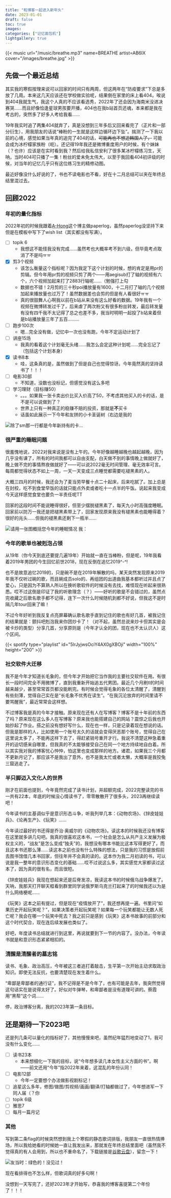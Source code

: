```yaml
---
title: "和博客一起进入新年头"
date: 2023-01-01
draft: false
toc: true
images:
categories: ["记忆面包机"]
lightgallery: true
---
```


{{< music url="/music/breathe.mp3" name=BREATHE artist=AB6IX cover="/images/breathe.jpg" >}}

<!--这些是注释文本，不会显示
{{< spotify type="track" id="4XbyRgWe6yU4wE6WShdTEs" width="350" height="100" >}}

> 新年又给博客加上了spotify短代码！
> 
> 新建此文件的时候刚好在听这一首，本来想用目前主题自带的网易云短代码来着，但似乎因为在网易云这首歌是付费的，所以虽然看起来能拉取到这首歌但是播放键变成了摆设，可恶啊可恶本人平时用spotify为了博客已经这么狼狈地找去网易云了结果还播放不了！以为不能使用漂亮短代码了结果随意谷歌了一下就找到了[spotify的短代码](https://gist.github.com/j-un/e7d0b3118556479392bd2269f7059242)——非常简单好用，而且有album/track/playlist/artist四种类型，甚至可以在引用的时候改变宽度高度，啊，完美的短代码，感谢程序员！
> 
> **p.s.** id是?si前面的那串字符
> 
> **pp.s.** 好吧，写完这一串歌早已切走好几首
> 
> **ppp.s.** 部署完更新：啊啊啊啊啊啊啊部署完发现不能听完整版只能preview怎么会这样啊啊啊啊spotify你这样我岂不是很尴尬！（小编在想办法处理中 可能明天处理完也可能永远也处理不完 2023.1.1 21：38留）
>
> {{< carousel "images/1.png,images/2.png">}}
> 
> **pppp.s.** 22：52更新：研究发现不是部署的问题，只是我在预览用的浏览器登录过spotify才会正常播放的（那要怎么办啊 小编总不能下载下来本地导入吧 就是这个红封面很喜庆才想要用的啊（兜兜转转这个短代码也成摆设了 抹泪离开
-->
## 先做一个最近总结

其实我的寒假按理来说可以回家的时间只有两周，但这两年在“防疫要求”下总是多放了几周。本来这几天应该还在学校做实验呢，结果倒在家里的床上看404。唉说到404我就生气，我这个人真的不应该看选秀，2022年了还会因为海南米没进决赛哭……而且好像恰逢星球男孩要开播，404也在我b站首页还魂，本来都是我在考古的，突然多了好多人考给我看……

19年我实时追了两集404就弃了，真是没想到三年多后又回来看完了（正片和一部分衍生），用我朋友的话说“棒粉的一生就是这样边循环边下坠”。揣测了一下我以前的心境，感觉如果当年真的追完了404的话，~~可能再也不想追韩国人了，~~ 可能会成为冰柠檬家族粉（呃）。还记得19年我还是微博重度用户的时候，有个妹妹（？也许）应该是在实时看到我？然后给我私信安利了很多某冰柠檬练习生，天呐，当时404可只播了一集！粉丝的爱未免太伟大，以至于我回看404初评级的时候，对当年的记忆几乎只有这位练习生的精修动图。

最近好像没什么好说的了，书也不读电影也不看，好在十二月总结可以夹在年终总结里混过去。

## 回顾2022

### 年初的量化指标

2022年初的时候我跟着[A-Hong](https://www.youtube.com/@ahong_paperlog)这个博主做paperlog，虽然paperlog没坚持下来但是在模板中写下了wish list（其实都没有写满）。

- [ ] topik 6
  - 我想这不能怪我没有完成……虽然考也大概率考不到六级，但毕竟考点取消了不是吗ㅠㅠ
- [x] 剪3个视频
  - 该怎么衡量这个指标呢？因为我定下这个计划的时候，想的肯定是用pr的剪辑。但今年用pr剪的视频只剪了两个——用aegisub打了轴的视频有六个，六个视频加起来打了2883行轴呢……（勉强打上勾
  - 数据也不错！2月剪的三十秒poi播放量有1600，十二月打了轴的几个视频加起来播放量也过万了！虽然数据差也会剪的但是有人看很好ㅠㅠ
  - 真的很鼓舞人心啊我以前在b站从来没有这么好看的数据。19年我有一个视频在微博转发过千了，后来虐了两次粉又有很多粉丝转发，最后转发量有没有四千我不太记得了总之也差不多，我当时明明一起投了b站来着但是b站播放量三年了五百………
- [ ] 跑步100次
  - 嗯…完全没有做，记忆中一次也没有跑，今年不定运动计划了
- [ ] 讲座15场
  - 我真的看着这个计划毫无头绪……我怎么会定这种计划呢……完全忘记了（包括这个计划本身）
- [x] 读书8本
  - 哇，这条真的是，虽然做到了但是自己也觉得惊讶。今年竟然真的坚持读书了！！！
- [ ] 电影30部
  - 不知道，没数也没标记，但感觉没有这么多吧
- [ ] 学习理财（目标赚50）
  - 。。。如果我一张卡卖出价比买入价高了50，不考虑其他买入的卡的话，是不是可以说做到了？
  - 世界上只有一种真正的稳赚不赔的投资，那就是**不**买卡
  - 话虽如此展示一下今年和友拼的小卡圣诞树（右边是我的

![除了sm那一行都是今年新持有的卡…](images/01.jpeg "除了sm那一行都是今年新持有的卡…")

### 很严重的睡眠问题

很羞愧地说，2022对我来说是没有上午的。今年好像越睡越晚也越起越晚，因为几乎没有课了，所有的时间我都可以自由支配，白天做不到的事情晚上做就好了，晚上做不完的事情熬夜做就好了——可以说2022毫无时间管理、毫无效率可言。每周都觉得状态不如上一周，一天一天变成三点睡觉都需要吃褪黑素的人。

大概三四月的时候，我还会为了麦当劳早餐十点二十起床，后来吃腻了。加上总是在封校，吃不到食堂早饭的话就只能点外卖或者吃十一点半的午饭。说起来我变成今天这样感觉食堂也要负一半责任呢TT

回家的这段时间不能说睡得很好，但至少摆脱褪黑素了，每天九小时高强度睡眠。回家前以防万一我还是把褪黑素带上了，回家发现原来我没有褪黑素也能睡得着？很好的兆头……但我的褪黑素还剩下一瓶半……

![请用一张图概括您今年的睡眠情况 我：](images/02.JPG "请用一张图概括您今年的睡眠情况 我：")

### 今年的歌单也被剋泡占领

从19年（你今天到底还要提几遍19年）开始就一直在当棒粉，但是呢，19年我看着2019年男团的今生回忆前世2018，现在反倒在追忆2019^-^!

也不是故意追忆2019的，只是碗不是在2019年解散的吗，某天突然发现原来2019年我不仅听过碗的歌，而且碗成员solo的、再组团的出道曲我基本都听过并且点了爱心，只是因为不算熟人所以在换听歌软件的时候没有去找，难怪现在听起来很熟悉。哎不过这倒是印证了我的听歌理念（？）——好听的歌是不会错过的，虽然点完收藏之后歌名歌手都不记得，连下一次什么时候随机到都不好说，但我这不是时隔几年tour回来了嘛！

不过今年好听到我反复点亮屏幕确认歌名歌手直到记住的歌也有好几首，被我记住的结果就是：颤抖吧剋泡我来你团炒卡了！（对不起，虽然总说来炒卡但其实是会被卡炒的类型）分享几首，分享原则是（今年才认全的团，现在也不太认识人）这个区间。

{{< spotify type="playlist" id="5lrJyjwsOciY4AX0gXBOji" width="100%" height="200" >}}

### 社交软件大迁移

我不是今年才知道长毛象的，但今年才开始把它当作我的主要社交软件在用。有很长一段时间完全不用微博了，直到我重新开始追五代男团。最近几个月刷tl的时间越来越少，甚至常常首页都没能刷完。有时候会觉得毛象的各位太清醒了，清醒到有些刻薄，觉得自己实在是“长毛象不优秀在读生”。“在我沉沦放弃的时间里请不要骂醒我”，最近常常会这样想。

不过博客我是真的今年才接触。原来现在还有人在写博客？博客不是十年前的东西了吗？原来现在这么多人在写博客？原来我也能搭建自己的网站？震惊之后我也开始抄起了作业。搭之前没有想好写什么，现在也一样，只是记录着现在想说的话。但我是那样的人，比如使用一个账号太久的话就会变得厌恶那个账号，觉得自己在这里说太多了，不能再这样下去了，得赶紧销号重开才行。我说不清楚这种急着重开的迫切感来自哪里，但我真的不太能够接受自己在同一个地方持续地自白着。所以其实我对我的博客忧心忡忡，怕这里也变成那样的地方。诸君，如果我三个月都不更新月记了，那应该不是我出了意外，也不是我太忙或者太懒，大概率是我狡兔三窟逃走了。

### 半只脚迈入文化人的世界

刚才在前面也提到，今年竟然完成了读书计划，并超额完成，2022完整读完的书一共有22本，年底的时候没心情读书了，零零散散开了很多头，2023再继续读吧！

今年读书的主基调似乎是意识形态斗争，听我列举几本：《动物农场》、《锌皮娃娃兵》、《论再生产》、《玩笑》……

今年读过最好的书还得是乔治·奥威尔的《动物农场》。读这本的时候我还没有博客在这里就多讲几句吧。我真的很喜欢这本书，一个社会是怎么从共产主义发展为极权主义的，“战友”是怎么变成“独夫”的，我想没有哪本书能比这本写得更好了，而且这本书还那么薄……读这本之前也没有什么特殊的想法，只是我的习惯是放假前去图书馆借几本书回家，但往年并不会真的读的。这本作为我二月初读的书，可以说是我一整年的意识形态变化的基础……哎不过说这么多，其实感觉大家都读过这本了，因为真的很有名，而且很短。

《锌皮娃娃兵》我现在想起来还是后脊发凉，我读这本书的时候俄乌战争爆发了。天呐，我那天打开聊天框看到群里同学说俄罗斯乌克兰打起来了的时候我还以为是什么网络梗呢……

《玩笑》这本之前有提过，但是现在“疫情放开了”，我还想再提一遍。书里问“如果历史开起玩笑呢？”，如果决策者开起玩笑呢？如果每一个玩笑都能让无数人死亡呢？我会在哪一个玩笑中死去？我之前只是感到《玩笑》这本书故事的前部分和这个时代契合，现在连后续发展也类似了。

好吧，年度读书总结就进行到这里，再说就要到下一节的内容了。没办法，今年读书就是和意识形态紧紧相扣的。

### 清醒是清醒者的墓志铭

读书、毛象、政治高压，今年被这三者追打着敲击，生平第一次开始主动求取政治知识。即使无法反抗，也要清楚现在发生着什么。

“卑鄙是卑鄙者的通行证”，我不记得是不是今年了，也有可能是去年，我突然觉得这句话实在是说得太好了。好似对牛弹琴，和卑鄙者是没有道理可讲的。蔡霞用“黑帮”这个词……

停，政治博客分离，我的2023年第一条目标。

## 还是期待一下2023吧

还是列几条可以量化的指标好了，其他慢慢来吧，虽然纪年猛烈地变动了1，我可没有什么变化……

- [ ] 读书23本
  - 本来想细化一下我的目标，说“今年想多读几本女性主义方面的书”。啊——前文还用“今年”指2022年来着，这混乱的年份认同！
- [ ] 电影12部
  - 今年一定要想个办法做影视剧标记！
- [ ] 追星这么多年，修图/做图/剪视频/画画/翻译/打轴都做过了，今年想进军一下同人届（？你
- [ ] topik 6级
- [ ] 雅思7
- [ ] 每月一篇月记

### 其他

写到第二条flag的时候突然想到我上个寒假的静态歌词排版，我朋友一直很热情捧场，所以我给她看的时候她一直让我发出来，那就发在年终总结里面吧（虽然我不觉得真的有人会用到，所以也不重命名了，下载链接是[谷歌云盘](https://drive.google.com/drive/folders/1LypPejds6Nr8Q5pb6BDLZQYLS1QpcdUE)），留念一下！

![友当时：绿色的！没见过！](images/03.png "友当时：绿色的！没见过！")

现在看排得也不怎么样，但歌词真的好多句啊！

没想到一天写完了，还好2023年才开始写，恭喜我的博客喜提第二个年份了！！！